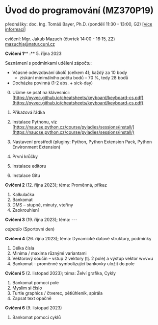 # Úvod do programování (MZ370P19)

přednášky: doc. Ing. Tomáš Bayer, Ph.D. (pondělí 11:30 - 13:00, G2) \[[více informací](http://web.natur.cuni.cz/~bayertom/index.php/teaching/uvod-do-programovani)\]

cvičení: Mgr. Jakub Mazuch (čtvrtek 14:00 - 16:15, Z2) mazuchja@natur.cuni.cz

**Cvičení 1**** :** 5. října 2023

Seznámení s podmínkami udělení zápočtu:

- Včasné odevzdávání úkolů (celkem 4); každý za 10 body
  - získání minimálního počtu bodů – 70 %, tedy 28 bodů
- Docházka povinná (1-2 abs. + sick-day)

0. Učíme se psát na klávesnici:
[https://pyvec.github.io/cheatsheets/keyboard/keyboard-cs.pdf](https://pyvec.github.io/cheatsheets/keyboard/keyboard-cs.pdf)

1. Příkazová řádka
2. Instalace Pythonu, viz [https://naucse.python.cz/course/pyladies/sessions/install/](https://naucse.python.cz/course/pyladies/sessions/install/)
3. Nastavení prostředí (pluginy: Python, Python Extension Pack, Python Environment Extension)
4. První krůčky
5. Instalace editoru
6. Instalace Gitu


**Cvičení 2** (12. října 2023); téma: Proměnná, příkaz

1. Kalkulačka
2. Bankomat
3. DMS – stupně, minuty, vteřiny
4. Zaokrouhlení

**Cvičení 3** (19. října 2023); téma: ---

_odpadlo_ (Sportovní den)

**Cvičení 4** (26. října 2023); téma: Dynamické datové struktury, podmínky

1. Délka čísla
2. Minima / maxima různými variantami
3. Vektorový součin – vstup 2 vektory (tj. 2 pole) a výstup vektor w=v×u
4. Bankomat – proměnné symbolizující bankovky uložit do pole

**Cvičení 5** (2. listopad 2023); téma: Želví grafika, Cykly

1. Bankomat pomocí pole
2. Myslím si číslo
3. Turtle graphics / čtverec, pětiúhleník, spirála
4. Zapsat text opačně

**Cvičení 6** (9. listopad 2023)

1. Bankomat pomocí cyklů